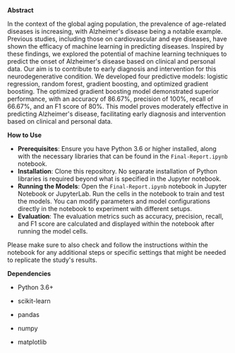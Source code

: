 **Abstract**

In the context of the global aging population, the prevalence of age-related diseases is increasing, with Alzheimer's disease being a notable example. Previous studies, including those on cardiovascular and eye diseases, have shown the efficacy of machine learning in predicting diseases. Inspired by these findings, we explored the potential of machine learning techniques to predict the onset of Alzheimer's disease based on clinical and personal data. Our aim is to contribute to early diagnosis and intervention for this neurodegenerative condition. We developed four predictive models: logistic regression, random forest, gradient boosting, and optimized gradient boosting. The optimized gradient boosting model demonstrated superior performance, with an accuracy of 86.67%, precision of 100%, recall of 66.67%, and an F1 score of 80%. This model proves moderately effective in predicting Alzheimer's disease, facilitating early diagnosis and intervention based on clinical and personal data.

**How to Use**
- **Prerequisites**: Ensure you have Python 3.6 or higher installed, along with the necessary libraries that can be found in the `Final-Report.ipynb` notebook.
- **Installation**: Clone this repository. No separate installation of Python libraries is required beyond what is specified in the Jupyter notebook.
- **Running the Models**: Open the `Final-Report.ipynb` notebook in Jupyter Notebook or JupyterLab. Run the cells in the notebook to train and test the models. You can modify parameters and model configurations directly in the notebook to experiment with different setups.
- **Evaluation**: The evaluation metrics such as accuracy, precision, recall, and F1 score are calculated and displayed within the notebook after running the model cells.

Please make sure to also check and follow the instructions within the notebook for any additional steps or specific settings that might be needed to replicate the study's results.

**Dependencies**

- Python 3.6+

- scikit-learn

- pandas

- numpy

- matplotlib
